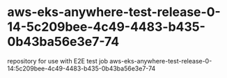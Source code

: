 # aws-eks-anywhere-test-release-0-14-5c209bee-4c49-4483-b435-0b43ba56e3e7-74
repository for use with E2E test job aws-eks-anywhere-test-release-0-14:5c209bee-4c49-4483-b435-0b43ba56e3e7-74
